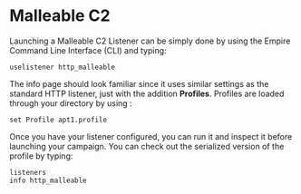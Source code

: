 # Malleable C2
Launching a Malleable C2 Listener can be simply done by using the Empire Command Line Interface \(CLI\) and typing:
```text
uselistener http_malleable
```

The info page should look familiar since it uses similar settings as the standard HTTP listener, just with the addition **Profiles**. Profiles are loaded through your directory by using :
```text
set Profile apt1.profile
```

Once you have your listener configured, you can run it and inspect it before launching your campaign. You can check out the serialized version of the profile by typing:
```text
listeners
info http_malleable
```

